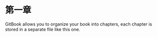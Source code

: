 # 第一章

GitBook allows you to organize your book into chapters, each chapter is stored in a separate file like this one.